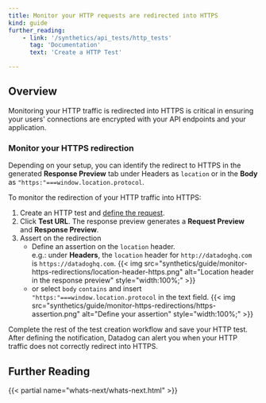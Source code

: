 ```yaml
---
title: Monitor your HTTP requests are redirected into HTTPS
kind: guide
further_reading:
    - link: '/synthetics/api_tests/http_tests'
      tag: 'Documentation'
      text: 'Create a HTTP Test'

---
```


## Overview

Monitoring your HTTP traffic is redirected into HTTPS is critical in ensuring your users' connections are encrypted with your API endpoints and your application.

### Monitor your HTTPS redirection

Depending on your setup, you can identify the redirect to HTTPS in the generated **Response Preview** tab under Headers as `location` or in the **Body** as `"https:"===window.location.protocol`.

To monitor the redirection of your HTTP traffic into HTTPS:

1. Create an HTTP test and [define the request][1].
2. Click **Test URL**. The response preview generates a **Request Preview** and **Response Preview**.
3. Assert on the redirection
    - Define an assertion on the `location` header.  
    e.g.: under **Headers**, the `location` header for `http://datadoghq.com` is `https://datadoghq.com`.
    {{< img src="synthetics/guide/monitor-https-redirections/location-header-https.png" alt="Location header in the response preview" style="width:100%;" >}}
    - or select `body` `contains` and insert `"https:"===window.location.protocol` in the text field. 
    {{< img src="synthetics/guide/monitor-https-redirections/https-assertion.png" alt="Define your assertion" style="width:100%;" >}}



Complete the rest of the test creation workflow and save your HTTP test. After defining the notification, Datadog can alert you when your HTTP traffic does not correctly redirect into HTTPS.

## Further Reading

{{< partial name="whats-next/whats-next.html" >}}

[1]: /getting_started/synthetics/api_test/#define-request
